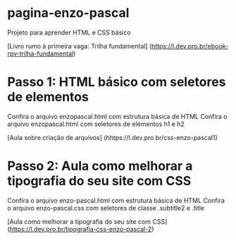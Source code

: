 # pagina-enzo-pascal
Projeto para aprender HTML e CSS básico

[Livro rumo à primeira vaga: Trilha fundamental] (https://l.dev.pro.br/ebook-rpv-trilha-fundamental)

# Passo 1: HTML básico com seletores de elementos
Confira o arquivo enzopascal.html com estrutura básica de HTML
Confira o arquivo enzopascal.html com seletores de elementos h1 e h2

[Aula sobre criação de arquivos] (hhtps://l.dev.pro.br/css-enzo-pascal1)


# Passo 2: Aula como melhorar a tipografia do seu site com CSS
Confira o arquivo enzo-pascal.html com estrutura básica de HTML
Confira o arquivo enzo-pascal.css com seletores de classe .subtitle2 e .title

[Aula como melhorar a tipografia do seu site com CSS] (https://l.dev.pro.br/tipografia-css-enzo-pascal-2)
